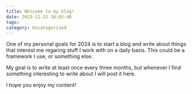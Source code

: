 ```yaml
---
title: Welcome to my blog!
date: 2023-12-22 16:03:40
tags:
category: Uncategorized
---
```

One of my personal goals for 2024 is to start a blog and write about things that interest me regaring stuff I work with on a daily basis. This could be a framework I use, or something else. 

My goal is to write at least once every three months, but whenever I find something interesting to write about I will post it here. 

I hope you enjoy my content!